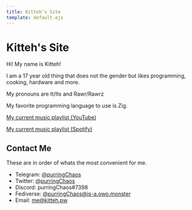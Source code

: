 ```yaml
---
title: Kitteh's Site
template: default.ejs
---
```


# Kitteh's Site

Hi! My name is Kitteh!

I am a 17 year old thing that does not the gender but likes programming, cooking, hardware and more.

My pronouns are It/Its and Rawr/Rawrz

My favorite programming language to use is Zig.

[My current music playlist (YouTube)](https://www.youtube.com/playlist?list=PLQ-CjWpxgt21v1mhI6CDNM_E4_ttun-rS)

[My current music playlist (Spotify)](https://open.spotify.com/playlist/4fa8ojSGz5fOAxMp0uRs1s)

## Contact Me
These are in order of whats the most convenient for me.

- Telegram: [@purringChaos](https://t.me/purringChaos)
- Twitter: [@purringChaos](https://twitter.com/purringChaos)
- Discord: purringChaos#7398
- Fediverse: [@purringChaos@is-a.owo.monster](https://is-a.owo.monster/@purringChaos">@purringChaos@is-a.owo.monster)
- Email: [me@kitteh.pw](mailto:me@kitteh.pw)


